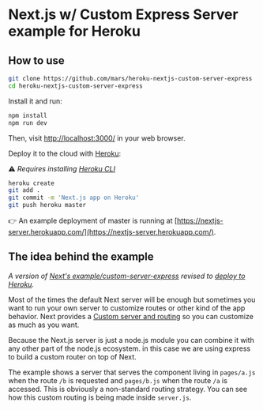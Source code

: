
# Next.js w/ Custom Express Server example for Heroku

## How to use

```bash
git clone https://github.com/mars/heroku-nextjs-custom-server-express
cd heroku-nextjs-custom-server-express
```

Install it and run:

```bash
npm install
npm run dev
```

Then, visit [http://localhost:3000/](http://localhost:3000/) in your web browser.

Deploy it to the cloud with [Heroku](https://www.heroku.com):

⚠️ *Requires installing [Heroku CLI](https://devcenter.heroku.com/articles/heroku-cli)*

```bash
heroku create
git add .
git commit -m 'Next.js app on Heroku'
git push heroku master
```

👉 An example deployment of master is running at [https://nextjs-server.herokuapp.com/](https://nextjs-server.herokuapp.com/).

## The idea behind the example

*A version of [Next's example/custom-server-express](https://github.com/zeit/next.js/tree/master/examples/custom-server-express) revised to [deploy to Heroku](https://github.com/mars/heroku-nextjs).*

Most of the times the default Next server will be enough but sometimes you want to run your own server to customize routes or other kind of the app behavior. Next provides a [Custom server and routing](https://github.com/zeit/next.js#custom-server-and-routing) so you can customize as much as you want.

Because the Next.js server is just a node.js module you can combine it with any other part of the node.js ecosystem. in this case we are using express to build a custom router on top of Next.

The example shows a server that serves the component living in `pages/a.js` when the route `/b` is requested and `pages/b.js` when the route `/a` is accessed. This is obviously a non-standard routing strategy. You can see how this custom routing is being made inside `server.js`.
